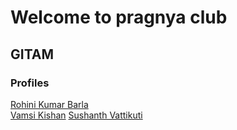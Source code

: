 # Welcome to pragnya club

## GITAM

### Profiles

[Rohini Kumar Barla](rohinibarla)    
[Vamsi Kishan](nrajana)
[Sushanth Vattikuti](svattiku)   

